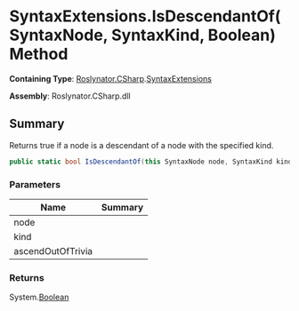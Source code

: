 # SyntaxExtensions\.IsDescendantOf\(SyntaxNode, SyntaxKind, Boolean\) Method

**Containing Type**: [Roslynator.CSharp](../../README.md)\.[SyntaxExtensions](../README.md)

**Assembly**: Roslynator\.CSharp\.dll

## Summary

Returns true if a node is a descendant of a node with the specified kind\.

```csharp
public static bool IsDescendantOf(this SyntaxNode node, SyntaxKind kind, bool ascendOutOfTrivia = true)
```

### Parameters

| Name | Summary |
| ---- | ------- |
| node | |
| kind | |
| ascendOutOfTrivia | |

### Returns

System\.[Boolean](https://docs.microsoft.com/en-us/dotnet/api/system.boolean)

